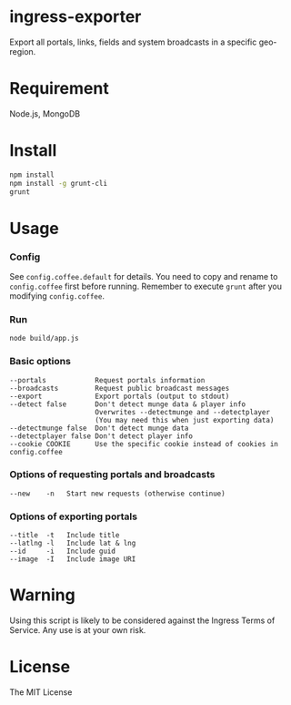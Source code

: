 ingress-exporter
========================

Export all portals, links, fields and system broadcasts in a specific geo-region.

# Requirement

Node.js, MongoDB

# Install

```bash
npm install
npm install -g grunt-cli
grunt
```

# Usage

### Config

See `config.coffee.default` for details.
You need to copy and rename to `config.coffee` first before running.
Remember to execute `grunt` after you modifying `config.coffee`.

### Run

```
node build/app.js
```

### Basic options

```
--portals            Request portals information
--broadcasts         Request public broadcast messages
--export             Export portals (output to stdout)
--detect false       Don't detect munge data & player info
                     Overwrites --detectmunge and --detectplayer
                     (You may need this when just exporting data)
--detectmunge false  Don't detect munge data
--detectplayer false Don't detect player info
--cookie COOKIE      Use the specific cookie instead of cookies in config.coffee
```

### Options of requesting portals and broadcasts

```
--new    -n   Start new requests (otherwise continue)
```

### Options of exporting portals

```
--title  -t   Include title
--latlng -l   Include lat & lng
--id     -i   Include guid
--image  -I   Include image URI
```

# Warning

Using this script is likely to be considered against the Ingress Terms of Service. Any use is at your own risk.

# License

The MIT License